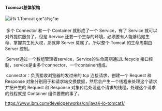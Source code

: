 #### Tcomcat总体架构

![å¾ 1.Tomcat çæ"ä½ç"æ](https://www.ibm.com/developerworks/cn/java/j-lo-tomcat1/image001.gif)



​        多个 Connector 和一个 Container 就形成了一个 Service，有了 Service 就可以对外提供服务了，但是 Service 还要一个生存的环境，必须要有人能够给她生命、掌握其生死大权，那就非 Server 莫属了。所以整个 Tomcat 的生命周期由 Server 控制。

​       Server通过一个数组管理者service，Service的生命周期通过Lifecycle 接口控制，service是由多个connector、一个container组成。

​      connector：负责接收浏览器的发过来的 tcp 连接请求，创建一个 Request 和 Response 对象分别用于和请求端交换数据，然后会产生一个线程来处理这个请求并把产生的 Request 和 Response 对象传给处理这个请求的线程，处理这个请求的线程就是 Container 组件要做的事了。

https://www.ibm.com/developerworks/cn/java/j-lo-tomcat1/



